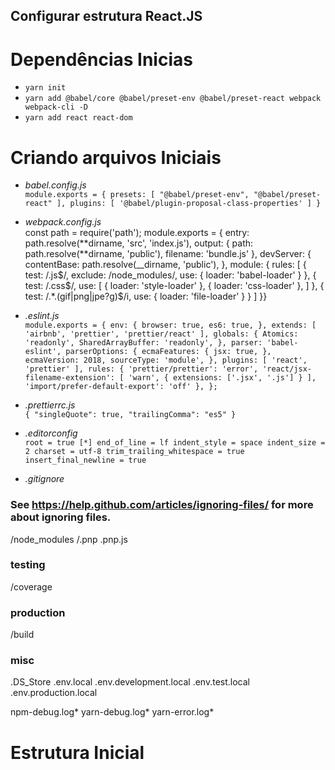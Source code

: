 ## Configurar estrutura React.JS

# Dependências Inicias

- `yarn init`
- `yarn add @babel/core @babel/preset-env @babel/preset-react webpack webpack-cli -D`
- `yarn add react react-dom`

# Criando arquivos Iniciais

- _babel.config.js_ <br />
  `module.exports = { presets: [ "@babel/preset-env", "@babel/preset-react" ], plugins: [ '@babel/plugin-proposal-class-properties' ] }`

- _webpack.config.js_ <br />
  const path = require('path'); module.exports = { entry: path.resolve(**dirname, 'src', 'index.js'), output: { path: path.resolve(**dirname, 'public'), filename: 'bundle.js' }, devServer: { contentBase: path.resolve(\_\_dirname, 'public'), }, module: { rules: [ { test: /\.js$/, exclude: /node_modules/, use: { loader: 'babel-loader' } }, { test: /\.css$/, use: [ { loader: 'style-loader' }, { loader: 'css-loader' }, ] }, { test: /.\*\.(gif|png|jpe?g)\$/i, use: { loader: 'file-loader' } } ] }}

- _.eslint.js_ <br />
  `module.exports = { env: { browser: true, es6: true, }, extends: [ 'airbnb', 'prettier', 'prettier/react' ], globals: { Atomics: 'readonly', SharedArrayBuffer: 'readonly', }, parser: 'babel-eslint', parserOptions: { ecmaFeatures: { jsx: true, }, ecmaVersion: 2018, sourceType: 'module', }, plugins: [ 'react', 'prettier' ], rules: { 'prettier/prettier': 'error', 'react/jsx-filename-extension': [ 'warn', { extensions: ['.jsx', '.js'] } ], 'import/prefer-default-export': 'off' }, };`

- _.prettierrc.js_ <br />
  `{ "singleQuote": true, "trailingComma": "es5" }`

- _.editorconfig_ <br />
  `root = true [*] end_of_line = lf indent_style = space indent_size = 2 charset = utf-8 trim_trailing_whitespace = true insert_final_newline = true`

- _.gitignore_ <br />

### See https://help.github.com/articles/ignoring-files/ for more about ignoring files.

/node_modules
/.pnp
.pnp.js

### testing

/coverage

### production

/build

### misc

.DS_Store
.env.local
.env.development.local
.env.test.local
.env.production.local

npm-debug.log*
yarn-debug.log*
yarn-error.log\*

# Estrutura Inicial
